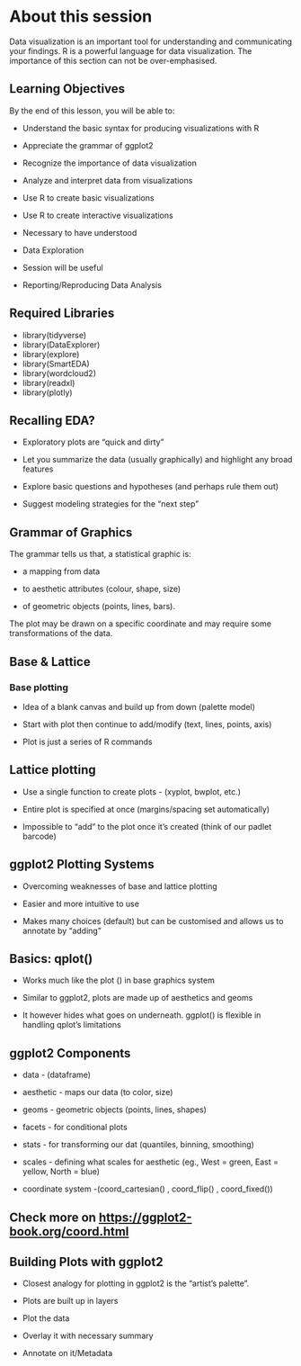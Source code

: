 # About this session

Data visualization is an important tool for understanding and communicating your findings. R is a powerful language for data visualization. The importance of this section can not be over-emphasised.

## Learning Objectives
By the end of this lesson, you will be able to:

- Understand the basic syntax for producing visualizations with R

- Appreciate the grammar of ggplot2

- Recognize the importance of data visualization

- Analyze and interpret data from visualizations

- Use R to create basic visualizations

- Use R to create interactive visualizations

- Necessary to have understood

- Data Exploration
- Session will be useful

- Reporting/Reproducing Data Analysis

## Required Libraries
- library(tidyverse)
- library(DataExplorer)
- library(explore)
- library(SmartEDA)
- library(wordcloud2)
- library(readxl)
- library(plotly)

## Recalling EDA?
- Exploratory plots are “quick and dirty”

- Let you summarize the data (usually graphically) and highlight any broad features

- Explore basic questions and hypotheses (and perhaps rule them out)

- Suggest modeling strategies for the “next step”

## Grammar of Graphics
The grammar tells us that, a statistical graphic is:

- a mapping from data

- to aesthetic attributes (colour, shape, size)

- of geometric objects (points, lines, bars).

The plot may be drawn on a specific coordinate and may require some transformations of the data.

## Base & Lattice
### Base plotting
- Idea of a blank canvas and build up from down (palette model)

- Start with plot then continue to add/modify (text, lines, points, axis)

- Plot is just a series of R commands

## Lattice plotting
- Use a single function to create plots - (xyplot, bwplot, etc.)

- Entire plot is specified at once (margins/spacing set automatically)

- Impossible to “add” to the plot once it’s created (think of our padlet barcode)

## ggplot2 Plotting Systems
- Overcoming weaknesses of base and lattice plotting

- Easier and more intuitive to use

- Makes many choices (default) but can be customised and allows us to annotate by “adding”

## Basics: qplot()
- Works much like the plot () in base graphics system

- Similar to ggplot2, plots are made up of aesthetics and geoms

- It however hides what goes on underneath. ggplot() is flexible in handling qplot’s limitations


## ggplot2 Components
- data - (dataframe)

- aesthetic - maps our data (to color, size)

- geoms - geometric objects (points, lines, shapes)

- facets - for conditional plots

- stats - for transforming our dat (quantiles, binning, smoothing)

- scales - defining what scales for aesthetic (eg., West = green, East = yellow, North = blue)

- coordinate system -(coord_cartesian() , coord_flip() , coord_fixed())


## Check more on https://ggplot2-book.org/coord.html
## Building Plots with ggplot2
- Closest analogy for plotting in ggplot2 is the “artist’s palette”.

- Plots are built up in layers

- Plot the data

- Overlay it with necessary summary

- Annotate on it/Metadata